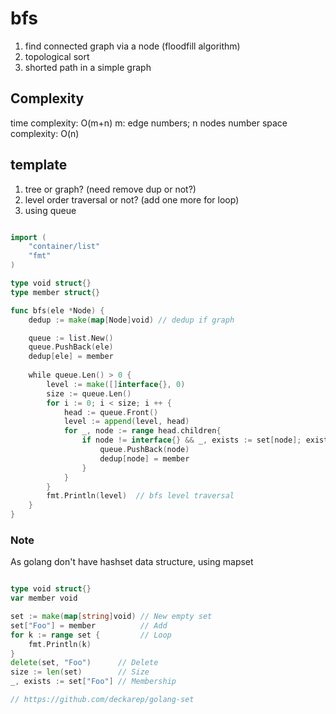 # bfs

1. find connected graph via a node (floodfill algorithm)
2. topological sort 
3. shorted path in a simple graph 

## Complexity
time complexity: O(m+n) m: edge numbers; n nodes number
space complexity: O(n)

## template 

1. tree or graph? (need remove dup or not?)
2. level order traversal or not? (add one more for loop)
3. using queue 

```go

import (
    "container/list"
    "fmt"
)

type void struct{}
type member struct{}

func bfs(ele *Node) {
	dedup := make(map[Node]void) // dedup if graph

    queue := list.New()
    queue.PushBack(ele)
    dedup[ele] = member
    
    while queue.Len() > 0 {
        level := make([]interface{}, 0)
        size := queue.Len()
        for i := 0; i < size; i ++ {
            head := queue.Front()
            level := append(level, head)
            for _, node := range head.children{
                if node != interface{} && _, exists := set[node]; exists{
                	queue.PushBack(node)
                    dedup[node] = member
                }    
            }
        }
        fmt.Println(level)  // bfs level traversal
    }
}

```

### Note

As golang don't have hashset data structure, using mapset

```go

type void struct{}
var member void

set := make(map[string]void) // New empty set
set["Foo"] = member          // Add
for k := range set {         // Loop
    fmt.Println(k)
}
delete(set, "Foo")      // Delete
size := len(set)        // Size
_, exists := set["Foo"] // Membership

// https://github.com/deckarep/golang-set

```